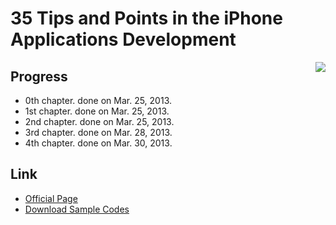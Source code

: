 35 Tips and Points in the iPhone Applications Development
============

<img align="right" src="http://www.shuwasystem.co.jp/products/7980img/3323/a.jpg"></img>

## Progress

- 0th chapter. done on Mar. 25, 2013.
- 1st chapter. done on Mar. 25, 2013.
- 2nd chapter. done on Mar. 25, 2013.
- 3rd chapter. done on Mar. 28, 2013.
- 4th chapter. done on Mar. 30, 2013.

## Link

- [Official Page](http://www.shuwasystem.co.jp/products/7980html/3323.html)
- [Download Sample Codes](http://www.shuwasystem.co.jp/support/7980html/3323.html)
